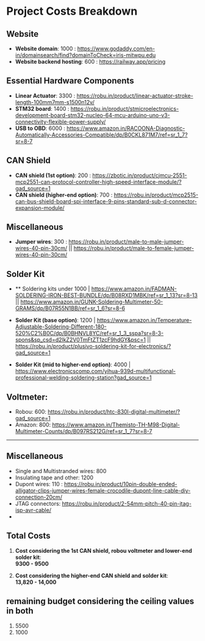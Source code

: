 # Project Costs Breakdown

## Website
- **Website domain**: 1000 : https://www.godaddy.com/en-in/domainsearch/find?domainToCheck=iris-mitwpu.edu
- **Website backend hosting**: 600 : https://railway.app/pricing

## Essential Hardware Components
- **Linear Actuator**: 3300 : https://robu.in/product/linear-actuator-stroke-length-100mm7mm-s1500n12v/
- **STM32 board**: 1400 : https://robu.in/product/stmicroelectronics-development-board-stm32-nucleo-64-mcu-arduino-uno-v3-connectivity-flexible-power-supply/
- **USB to OBD**: 6000 : https://www.amazon.in/RACOONA-Diagnostic-Automatically-Accessories-Compatible/dp/B0CKL871M7/ref=sr_1_7?sr=8-7

## CAN Shield
- **CAN shield (1st option)**: 200 : https://zbotic.in/product/cjmcu-2551-mcp2551-can-protocol-controller-high-speed-interface-module/?gad_source=1
- **CAN shield (higher-end option)**: 700 : https://robu.in/product/mcp2515-can-bus-shield-board-spi-interface-9-pins-standard-sub-d-connector-expansion-module/

## Miscellaneous
- **Jumper wires**: 300 : https://robu.in/product/male-to-male-jumper-wires-40-pin-30cm/ || https://robu.in/product/male-to-female-jumper-wires-40-pin-30cm/

## Solder Kit
- ** Soldering kits under 1000 | https://www.amazon.in/FADMAN-SOLDERING-IRON-BEST-BUNDLE/dp/B08RXD1MBK/ref=sr_1_13?sr=8-13 || https://www.amazon.in/GUNK-Soldering-Multimeter-50-GRAMS/dp/B07R55N1BB/ref=sr_1_6?sr=8-6
  
- **Solder Kit (base option)**: 1200 | https://www.amazon.in/Temperature-Adjustable-Soldering-Different-180-520%C2%B0C/dp/B0BHNVL8YC/ref=sr_1_3_sspa?sr=8-3-spons&sp_csd=d2lkZ2V0TmFtZT1zcF9hdGY&psc=1 || https://robu.in/product/plusivo-soldering-kit-for-electronics/?gad_source=1
  
- **Solder Kit (mid to higher-end option)**: 4000 | https://www.electronicscomp.com/yihua-939d-multifunctional-professional-welding-soldering-station?gad_source=1

## Voltmeter: 
- Robou: 600: https://robu.in/product/htc-830l-digital-multimeter/?gad_source=1
- Amazon: 800: https://www.amazon.in/Themisto-TH-M98-Digital-Multimeter-Counts/dp/B097RS212G/ref=sr_1_7?sr=8-7

---
## Miscellaneous

- Single and Multistranded wires: 800
- Insulating tape and other: 1200
- Dupont wires: 110 : https://robu.in/product/10pin-double-ended-alligator-clips-jumper-wires-female-crocodile-dupont-line-cable-diy-connection-20cm/
- JTAG connectors: https://robu.in/product/2-54mm-pitch-40-pin-jtag-isp-avr-cable/
- 


## Total Costs

1. **Cost considering the 1st CAN shield, robou voltmeter and lower-end solder kit**:  
   **9300 - 9500**
   
2. **Cost considering the higher-end CAN shield and solder kit**:  
   **13,820 - 14,000**


## remaining budget considering the ceiling values in both 

1. 5500
2. 1000
